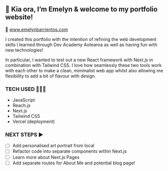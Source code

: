 
## 👋 Kia ora, I’m Emelyn & welcome to my portfolio website! ##

🔗 www.emelynbarrientos.com

I created this portfolio with the intention of refining the web development skills I learned through Dev Academy Aotearoa as well as having fun with new technologies! 

In particular, I wanted to test out a new React framework with Next.js in combination with Tailwind CSS. I love how seamlessly these two tools work with each other to make a clean, minimalist web app whilst also allowing me flexibility to add a bit of flavour with design.

### TECH USED 👩🏽‍💻 ###
- JavaScript
- Reach.js
- Next.js
- Tailwind CSS
- Vercel (deployment)

### NEXT STEPS ▶️ ###
- [ ] Add personalised art portrait from local 
- [ ] Refactor code into separate components within Next.js
- [ ] Learn more about Next.js Pages
- [ ] Add separate routes for About Me and potential blog page!
